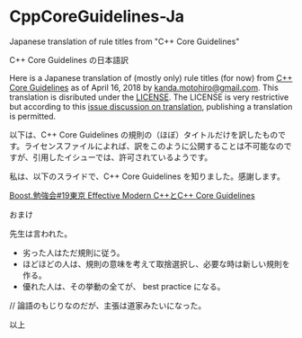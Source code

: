 # CppCoreGuidelines-Ja
Japanese translation of rule titles from "C++ Core Guidelines"

C++ Core Guidelines の日本語訳

Here is a Japanese translation of (mostly only) rule titles (for now) from [C++ Core Guidelines](https://github.com/isocpp/CppCoreGuidelines/blob/master/CppCoreGuidelines.md) as of April 16, 2018 by kanda.motohiro@gmail.com. This translation is disributed under the [LICENSE](https://github.com/isocpp/CppCoreGuidelines/blob/master/LICENSE).
The LICENSE is very restrictive but according to this [issue discussion on translation](https://github.com/isocpp/CppCoreGuidelines/issues/1065), publishing a translation is permitted.

以下は、C++ Core Guidelines の規則の（ほぼ）タイトルだけを訳したものです。ライセンスファイルによれば、訳をこのように公開することは不可能なのですが、引用したイシューでは、許可されているようです。

私は、以下のスライドで、C++ Core Guidelines を知りました。感謝します。

[Boost.勉強会#19東京 Effective Modern C++とC++ Core Guidelines](https://www.slideshare.net/ShintarouOkada/boost19-effective-modern-cc-core-guidelines)

おまけ

先生は言われた。

* 劣った人はただ規則に従う。
* ほどほどの人は、規則の意味を考えて取捨選択し、必要な時は新しい規則を作る。
* 優れた人は、その挙動の全てが、 best practice になる。

// 論語のもじりなのだが、主張は道家みたいになった。

以上
